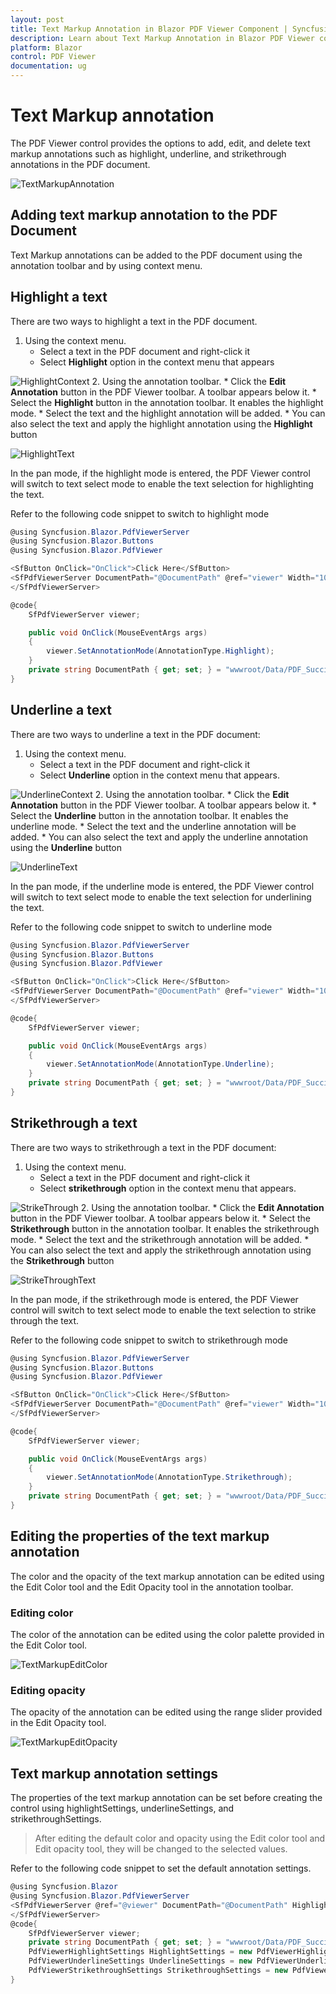 ```yaml
---
layout: post
title: Text Markup Annotation in Blazor PDF Viewer Component | Syncfusion 
description: Learn about Text Markup Annotation in Blazor PDF Viewer component of Syncfusion, and more details.
platform: Blazor
control: PDF Viewer
documentation: ug
---
```


# Text Markup annotation

The PDF Viewer control provides the options to add, edit, and delete text markup annotations such as highlight, underline, and strikethrough annotations in the PDF document.

![TextMarkupAnnotation](../../pdfviewer/images/text_markup_annotation.png)

## Adding text markup annotation to the PDF Document

Text Markup annotations can be added to the PDF document using the annotation toolbar and by using context menu.

## Highlight a text

There are two ways to highlight a text in the PDF document.
1. Using the context menu.
    * Select a text in the PDF document and right-click it
    * Select **Highlight** option in the context menu that appears

![HighlightContext](../../pdfviewer/images/highlight_context.png)
2. Using the annotation toolbar.
    * Click the **Edit Annotation** button in the PDF Viewer toolbar.  A toolbar appears below it.
    * Select the **Highlight** button in the annotation toolbar. It enables the highlight mode.
    * Select the text and the highlight annotation will be added.
    * You can also select the text and apply the highlight annotation using the **Highlight** button

![HighlightText](../../pdfviewer/images/highlight_text.png)

In the pan mode, if the highlight mode is entered, the PDF Viewer control will switch to text select mode to enable the text selection for highlighting the text.

Refer to the following code snippet to switch to highlight mode

```csharp
@using Syncfusion.Blazor.PdfViewerServer
@using Syncfusion.Blazor.Buttons
@using Syncfusion.Blazor.PdfViewer

<SfButton OnClick="OnClick">Click Here</SfButton>
<SfPdfViewerServer DocumentPath="@DocumentPath" @ref="viewer" Width="1060px" Height="500px">
</SfPdfViewerServer>

@code{
    SfPdfViewerServer viewer;

    public void OnClick(MouseEventArgs args)
    {
        viewer.SetAnnotationMode(AnnotationType.Highlight);
    }
    private string DocumentPath { get; set; } = "wwwroot/Data/PDF_Succinctly.pdf";
}
```

## Underline a text

There are two ways to underline a text in the PDF document:
1. Using the context menu.
    * Select a text in the PDF document and right-click it
    * Select **Underline** option in the context menu that appears.

![UnderlineContext](../../pdfviewer/images/underline_context.png)
2. Using the annotation toolbar.
    * Click the **Edit Annotation** button in the PDF Viewer toolbar.  A toolbar appears below it.
    * Select the **Underline** button in the annotation toolbar. It enables the underline mode.
    * Select the text and the underline annotation will be added.
    * You can also select the text and apply the underline annotation using the **Underline** button

![UnderlineText](../../pdfviewer/images/underline_text.png)

In the pan mode, if the underline mode is entered, the PDF Viewer control will switch to text select mode to enable the text selection for underlining the text.

Refer to the following code snippet to switch to underline mode

```csharp
@using Syncfusion.Blazor.PdfViewerServer
@using Syncfusion.Blazor.Buttons
@using Syncfusion.Blazor.PdfViewer

<SfButton OnClick="OnClick">Click Here</SfButton>
<SfPdfViewerServer DocumentPath="@DocumentPath" @ref="viewer" Width="1060px" Height="500px">
</SfPdfViewerServer>

@code{
    SfPdfViewerServer viewer;

    public void OnClick(MouseEventArgs args)
    {
        viewer.SetAnnotationMode(AnnotationType.Underline);
    }
    private string DocumentPath { get; set; } = "wwwroot/Data/PDF_Succinctly.pdf";
}
```

## Strikethrough a text

There are two ways to strikethrough a text in the PDF document:
1. Using the context menu.
    * Select a text in the PDF document and right-click it
    * Select **strikethrough** option in the context menu that appears.

![StrikeThrough](../../pdfviewer/images/strikethrough_context.png)
2. Using the annotation toolbar.
    * Click the **Edit Annotation** button in the PDF Viewer toolbar.  A toolbar appears below it.
    * Select the **Strikethrough** button in the annotation toolbar. It enables the strikethrough mode.
    * Select the text and the strikethrough annotation will be added.
    * You can also select the text and apply the strikethrough annotation using the **Strikethrough** button

![StrikeThroughText](../../pdfviewer/images/strike_through.png)

In the pan mode, if the strikethrough mode is entered, the PDF Viewer control will switch to text select mode to enable the text selection to strike through the text.

Refer to the following code snippet to switch to strikethrough mode

```csharp
@using Syncfusion.Blazor.PdfViewerServer
@using Syncfusion.Blazor.Buttons
@using Syncfusion.Blazor.PdfViewer

<SfButton OnClick="OnClick">Click Here</SfButton>
<SfPdfViewerServer DocumentPath="@DocumentPath" @ref="viewer" Width="1060px" Height="500px">
</SfPdfViewerServer>

@code{
    SfPdfViewerServer viewer;

    public void OnClick(MouseEventArgs args)
    {
        viewer.SetAnnotationMode(AnnotationType.Strikethrough);
    }
    private string DocumentPath { get; set; } = "wwwroot/Data/PDF_Succinctly.pdf";
}
```

## Editing the properties of the text markup annotation

The color and the opacity of the text markup annotation can be edited using the Edit Color tool and the Edit Opacity tool in the annotation toolbar.

### Editing color

The color of the annotation can be edited using the color palette provided in the Edit Color tool.

![TextMarkupEditColor](../../pdfviewer/images/textmarkup_editcolor.png)

### Editing opacity

The opacity of the annotation can be edited using the range slider provided in the Edit Opacity tool.

![TextMarkupEditOpacity](../../pdfviewer/images/textmarup_editopacity.png)

## Text markup annotation settings

The properties of the text markup annotation can be set before creating the control using highlightSettings, underlineSettings, and strikethroughSettings.

>After editing the default color and opacity using the Edit color tool and Edit opacity tool, they will be changed to the selected values.

Refer to the following code snippet to set the default annotation settings.

```csharp
@using Syncfusion.Blazor
@using Syncfusion.Blazor.PdfViewerServer
<SfPdfViewerServer @ref="@viewer" DocumentPath="@DocumentPath" HighlightSettings="@HighlightSettings" UnderlineSettings="@UnderlineSettings" StrikethroughSettings="@StrikethroughSettings">
</SfPdfViewerServer>
@code{
    SfPdfViewerServer viewer;
    private string DocumentPath { get; set; } = "wwwroot/Data/PDF_Succinctly.pdf";
    PdfViewerHighlightSettings HighlightSettings = new PdfViewerHighlightSettings { Color = "green", Opacity = 0.6 };
    PdfViewerUnderlineSettings UnderlineSettings = new PdfViewerUnderlineSettings { Color = "blue", Opacity = 0.6 };
    PdfViewerStrikethroughSettings StrikethroughSettings = new PdfViewerStrikethroughSettings { Color = "orange", Opacity = 0.6 };
}
```
